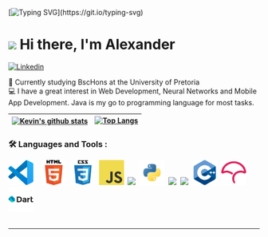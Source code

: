 
[![Typing SVG](https://readme-typing-svg.herokuapp.com?font=Courier+new&color=%23808080&size=40&width=800&duration=6969&lines=Welcome+to+my+profile!)](https://git.io/typing-svg)
# <img src="https://raw.githubusercontent.com/iampavangandhi/iampavangandhi/master/gifs/Hi.gif" width="30px"> Hi there, I'm Alexander

[![Linkedin](https://img.shields.io/badge/LinkedIn-blue?style=for-the-badge&logo=linkedin&labelColor=blue&link=https://www.linkedin.com/in/kevin-feng-87a174202/)](https://www.linkedin.com/in/alexander-muendesi-b8842523a/)

:school: Currently studying BscHons at the University of Pretoria</br>
:computer: I have a great interest in Web Development, Neural Networks and Mobile App Development. Java is my go to programming language for most tasks.</br>

| <a href="https://github.com/anuraghazra/github-readme-stats"><img align="center" src="https://github-readme-stats.vercel.app/api?username=Alexander-Muendesi&theme=github_dark&hide=contribs,issues&show_icons=true&hide_border=true" alt="Kevin's github stats" /></a> | [![Top Langs](https://github-readme-stats.vercel.app/api/top-langs/?username=Alexander-Muendesi&layout=donut&hide=powershell)](https://github.com/Alexander-Muendesi/github-readme-stats) |
| ------------- | ------------- |

### :hammer_and_wrench: Languages and Tools :
<div>
  <img width=50px src="https://raw.githubusercontent.com/github/explore/80688e429a7d4ef2fca1e82350fe8e3517d3494d/topics/visual-studio-code/visual-studio-code.png">&nbsp;&nbsp;&nbsp;
  <img width=50px src="https://raw.githubusercontent.com/github/explore/80688e429a7d4ef2fca1e82350fe8e3517d3494d/topics/html/html.png">&nbsp;
  <img width=50px src="https://raw.githubusercontent.com/github/explore/80688e429a7d4ef2fca1e82350fe8e3517d3494d/topics/css/css.png">&nbsp;
  <img width=50px src="https://raw.githubusercontent.com/github/explore/80688e429a7d4ef2fca1e82350fe8e3517d3494d/topics/javascript/javascript.png">&nbsp;
  <img width=50px src="https://seeklogo.com/images/N/nodejs-logo-FBE122E377-seeklogo.com.png">&nbsp;
  <img width=50px src="https://raw.githubusercontent.com/github/explore/80688e429a7d4ef2fca1e82350fe8e3517d3494d/topics/python/python.png">&nbsp;
  <img width=50px src="https://brandslogos.com/wp-content/uploads/images/large/java-logo-1.png">&nbsp;
  <img width=50px src="https://cdn-icons-png.flaticon.com/512/518/518713.png">&nbsp;
  <img width=50px src="https://github.com/devicons/devicon/blob/master/icons/cplusplus/cplusplus-original.svg">&nbsp;
  <img width=50px src="https://github.com/devicons/devicon/blob/master/icons/codecov/codecov-plain.svg">&nbsp;
  <img width=50px src="https://github.com/devicons/devicon/blob/master/icons/dart/dart-original-wordmark.svg">&nbsp;
</div>

</br>

---

